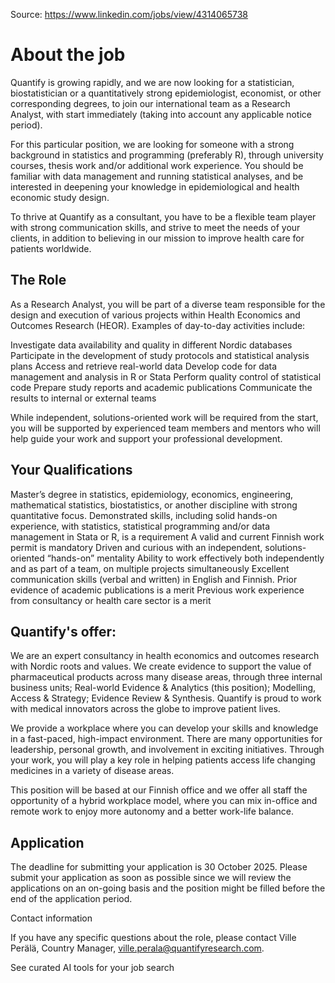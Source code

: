 Source: <https://www.linkedin.com/jobs/view/4314065738>

# About the job

Quantify is growing rapidly, and we are now looking for a statistician, biostatistician or a quantitatively strong epidemiologist, economist, or other corresponding degrees, to join our international team as a Research Analyst, with start immediately (taking into account any applicable notice period).

For this particular position, we are looking for someone with a strong background in statistics and programming (preferably R), through university courses, thesis work and/or additional work experience. You should be familiar with data management and running statistical analyses, and be interested in deepening your knowledge in epidemiological and health economic study design.

To thrive at Quantify as a consultant, you have to be a flexible team player with strong communication skills, and strive to meet the needs of your clients, in addition to believing in our mission to improve health care for patients worldwide.

## The Role

As a Research Analyst, you will be part of a diverse team responsible for the design and execution of various projects within Health Economics and Outcomes Research (HEOR). Examples of day-to-day activities include:

Investigate data availability and quality in different Nordic databases
Participate in the development of study protocols and statistical analysis plans
Access and retrieve real-world data
Develop code for data management and analysis in R or Stata
Perform quality control of statistical code
Prepare study reports and academic publications
Communicate the results to internal or external teams

While independent, solutions-oriented work will be required from the start, you will be supported by experienced team members and mentors who will help guide your work and support your professional development.

## Your Qualifications

Master’s degree in statistics, epidemiology, economics, engineering, mathematical statistics, biostatistics, or another discipline with strong quantitative focus.
Demonstrated skills, including solid hands-on experience, with statistics, statistical programming and/or data management in Stata or R, is a requirement
A valid and current Finnish work permit is mandatory
Driven and curious with an independent, solutions-oriented “hands-on” mentality
Ability to work effectively both independently and as part of a team, on multiple projects simultaneously
Excellent communication skills (verbal and written) in English and Finnish.
Prior evidence of academic publications is a merit
Previous work experience from consultancy or health care sector is a merit

## Quantify's offer:

We are an expert consultancy in health economics and outcomes research with Nordic roots and values. We create evidence to support the value of pharmaceutical products across many disease areas, through three internal business units; Real-world Evidence & Analytics (this position); Modelling, Access & Strategy; Evidence Review & Synthesis. Quantify is proud to work with medical innovators across the globe to improve patient lives.

We provide a workplace where you can develop your skills and knowledge in a fast-paced, high-impact environment. There are many opportunities for leadership, personal growth, and involvement in exciting initiatives. Through your work, you will play a key role in helping patients access life changing medicines in a variety of disease areas.

This position will be based at our Finnish office and we offer all staff the opportunity of a hybrid workplace model, where you can mix in-office and remote work to enjoy more autonomy and a better work-life balance.

## Application

The deadline for submitting your application is 30 October 2025. Please submit your application as soon as possible since we will review the applications on an on-going basis and the position might be filled before the end of the application period.

Contact information

If you have any specific questions about the role, please contact Ville Perälä, Country Manager, <ville.perala@quantifyresearch.com>.

See curated AI tools for your job search
